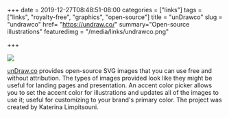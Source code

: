 +++
date = 2019-12-27T08:48:51-08:00
categories = ["links"]
tags = ["links", "royalty-free", "graphics", "open-source"]
title = "unDrawco"
slug = "undrawco"
href= "https://undraw.co/"
summary="Open-source illustrations"
featuredimg = "/media/links/undrawco.png"


+++

<a href="https://undraw.co/"><img src="/media/links/undrawco.png" /></a>

<a href="https://undraw.co/">unDraw.co</a> provides open-source SVG images that you can use free and without attribution. The types of images provided look like they might be useful for landing pages and presentation. An accent color picker allows you to set the accent color for illustrations and updates all of the images to use it; useful for customizing to your brand's primary color. The project was created by Katerina Limpitsouni.
